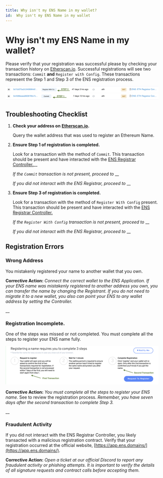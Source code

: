 ```yaml
---
title: Why isn't my ENS Name in my wallet?
id:  Why isn't my ENS Name in my wallet
---
```


# Why isn't my ENS Name in my wallet?

Please verify that your registration was successful please by checking your transaction history on [Etherscan.io](https://www.etherscan.io). Successful registrations will see two transactions: `Commit` **and** `Register with Config`. These transactions represent the Step 1 and Step 3 of the ENS registration process.

![Commit and Register With Config Transactions](img/not-in-wallet-1.png "Ethercan showing the Commit and Register With Config Transactions")

## Troubleshooting Checklist

1.  **Check your  address on** [**Etherscan.io**](https://www.etherscan.io)**.**

    Query the wallet address that was used to register an Ethereum Name.

    <!-- _If your address does not show any registration transactions proceed to_ [#wrong-address](why-isnt-my-ens-name-in-my-wallet.md#wrong-address "mention")__ -->


2.  **Ensure Step 1 of registration is completed.**

    Look for a transaction with the method of `Commit`. This transaction should be present and have interacted with the [ENS Registrar Controller.](https://etherscan.io/address/0x283af0b28c62c092c9727f1ee09c02ca627eb7f5)__

    _If the `Commit` transaction is not present, proceed to_ <!--[#registration-incomplete.](why-isnt-my-ens-name-in-my-wallet.md#registration-incomplete. "mention")-->__

    _If you did not interact with the ENS Registrar, proceed to_ <!-- [#fraudulent-activity](why-isnt-my-ens-name-in-my-wallet.md#fraudulent-activity "mention")-->__


3.  **Ensure Step 3 of registration is completed.**

    Look for a transaction with the method of `Register With Config` present. This transaction should be present and have interacted with the [ENS Registrar Controller.](https://etherscan.io/address/0x283af0b28c62c092c9727f1ee09c02ca627eb7f5)

    _If the `Register With Config` transaction is not present, proceed to_ <!--[#registration-incomplete.](why-isnt-my-ens-name-in-my-wallet.md#registration-incomplete. "mention")-->__

    _If you did not interact with the ENS Registrar, proceed to_ <!-- [#fraudulent-activity](why-isnt-my-ens-name-in-my-wallet.md#fraudulent-activity "mention")-->__

## Registration Errors

### Wrong Address

You mistakenly registered your name to another wallet that you own.

**Corrective Action:** _Connect the correct wallet to the ENS Application. If your ENS name was mistakenly registered to another address you own, you can transfer the name by changing the Registrant. If you do not need to migrate it to a new wallet, you also can point your ENS to any wallet address by setting the Controller._

__

### Registration **Incomplete**.

One of the steps was missed or not completed. You must complete all the steps to register your ENS name fully.

![Three Registration Steps.](img/not-in-wallet-2.png "The manager app displaying the Commit and Register transactions.")

**Corrective Action:** _You must complete all the steps to register your ENS name._ See <!--[registering-a-name.md](../../tutorials/registering-a-name.md "mention") --> to review the registration process. _Remember, you have seven days after the second transaction to complete Step 3._

__

### Fraudulent Activity

If you did not interact with the ENS Registrar Controller, you likely transacted with a malicious registration contract. Verify that your registration occurred at the official website, [https://app.ens.domains/](https://app.ens.domains/).

**Corrective Action:** _Open a ticket at our official Discord to report any fraudulent activity or phishing attempts. It is important to verify the details of all signature requests and contract calls before accepting them._



